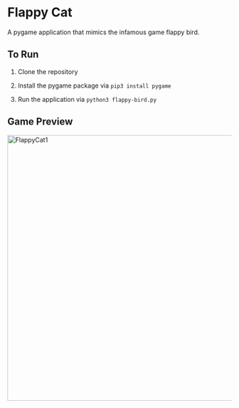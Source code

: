 # Flappy Cat

A pygame application that mimics the infamous game flappy bird. 

## To Run

1) Clone the repository

2) Install the pygame package via `pip3 install pygame`

3) Run the application via `python3 flappy-bird.py`

## Game Preview

<img width="597" alt="FlappyCat1" src="https://user-images.githubusercontent.com/112460001/221391882-0f69ae57-ee55-4622-a5b5-3e6301d82cb3.png">
